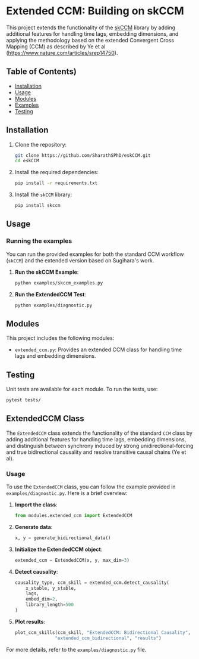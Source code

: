 # Extended CCM: Building on skCCM

This project extends the functionality of the [skCCM](https://github.com/nickc1/skccm) library by adding additional features for handling time lags, embedding dimensions, and applying the methodology based on the extended Convergent Cross Mapping (CCM) as described by Ye et al (https://www.nature.com/articles/srep14750).

## Table of Contents)
- [Installation](#installation)
- [Usage](#usage)
- [Modules](#modules)
- [Examples](#examples)
- [Testing](#testing)

## Installation

1. Clone the repository:
    ```bash
    git clone https://github.com/SharathSPhD/eskCCM.git
    cd eskCCM
    ```

2. Install the required dependencies:
    ```bash
    pip install -r requirements.txt
    ```

3. Install the `skCCM` library:
    ```bash
    pip install skccm
    ```

## Usage

### Running the examples
You can run the provided examples for both the standard CCM workflow (`skCCM`) and the extended version based on Sugihara's work.

1. **Run the skCCM Example**:
    ```bash
    python examples/skccm_examples.py
    ```

2. **Run the ExtendedCCM Test**:
    ```bash
    python examples/diagnostic.py
    ```

## Modules

This project includes the following modules:
- `extended_ccm.py`: Provides an extended CCM class for handling time lags and embedding dimensions.

## Testing

Unit tests are available for each module. To run the tests, use:
```bash
pytest tests/
```

## ExtendedCCM Class

The `ExtendedCCM` class extends the functionality of the standard `CCM` class by adding additional features for handling time lags, embedding dimensions, and distinguish between synchrony induced by strong unidirectional-forcing and true bidirectional causality and resolve transitive causal chains (Ye et al).

### Usage

To use the `ExtendedCCM` class, you can follow the example provided in `examples/diagnostic.py`. Here is a brief overview:

1. **Import the class**:
    ```python
    from modules.extended_ccm import ExtendedCCM
    ```

2. **Generate data**:
    ```python
    x, y = generate_bidirectional_data()
    ```

3. **Initialize the ExtendedCCM object**:
    ```python
    extended_ccm = ExtendedCCM(x, y, max_dim=3)
    ```

4. **Detect causality**:
    ```python
    causality_type, ccm_skill = extended_ccm.detect_causality(
        x_stable, y_stable,
        lags,
        embed_dim=2,
        library_length=500
    )
    ```

5. **Plot results**:
    ```python
    plot_ccm_skills(ccm_skill, "ExtendedCCM: Bidirectional Causality", 
                   "extended_ccm_bidirectional", "results")
    ```

For more details, refer to the `examples/diagnostic.py` file.
